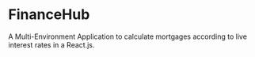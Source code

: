 # FinanceHub
A Multi-Environment Application to calculate mortgages according to live interest rates in a React.js.
